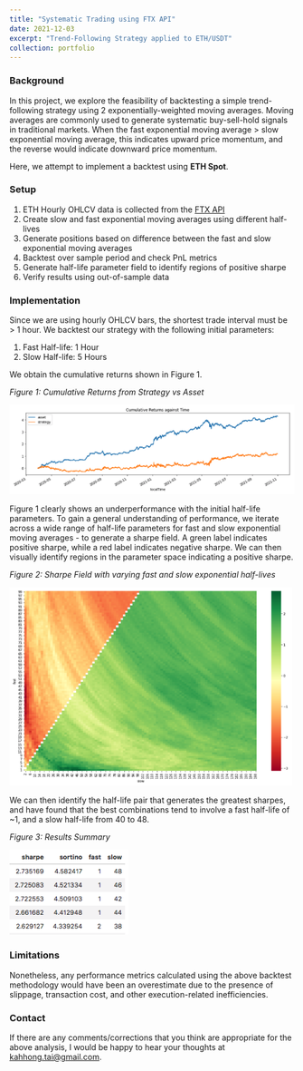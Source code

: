 ```yaml
---
title: "Systematic Trading using FTX API"
date: 2021-12-03
excerpt: "Trend-Following Strategy applied to ETH/USDT"
collection: portfolio
---
```


### Background
In this project, we explore the feasibility of backtesting a simple trend-following strategy using 2 exponentially-weighted moving averages. Moving averages are commonly used to generate systematic buy-sell-hold signals in traditional markets. When the fast exponential moving average > slow exponential moving average, this indicates upward price momentum, and the reverse would indicate downward price momentum.

Here, we attempt to implement a backtest using **ETH Spot**.

### Setup
1. ETH Hourly OHLCV data is collected from the [FTX API](https://docs.ftx.com/#overview)
2. Create slow and fast exponential moving averages using different half-lives
3. Generate positions based on difference between the fast and slow exponential moving averages
4. Backtest over sample period and check PnL metrics
5. Generate half-life parameter field to identify regions of positive sharpe
6. Verify results using out-of-sample data

### Implementation
Since we are using hourly OHLCV bars, the shortest trade interval must be > 1 hour. We backtest our strategy with the following initial parameters:
1. Fast Half-life: 1 Hour
2. Slow Half-life: 5 Hours

We obtain the cumulative returns shown in Figure 1.

<p align = "left"><em>Figure 1: Cumulative Returns from Strategy vs Asset</em></p>
<p align="left"><img src="/images/Trend-following Cumulative Returns.png"/></p>

Figure 1 clearly shows an underperformance with the initial half-life parameters. To gain a general understanding of performance, we iterate across a wide range of half-life parameters for fast and slow exponential moving averages - to generate a sharpe field. A green label indicates positive sharpe, while a red label indicates negative sharpe. We can then visually identify regions in the parameter space indicating a positive sharpe.

<p align = "left"><em>Figure 2: Sharpe Field with varying fast and slow exponential half-lives</em></p>
<p align="left"><img src="/images/Trend-following Sharpe Field.png" height="350" width="500" /></p>

We can then identify the half-life pair that generates the greatest sharpes, and have found that the best combinations tend to involve a fast half-life of ~1, and a slow half-life from 40 to 48.

<p align = "left"><em>Figure 3: Results Summary</em></p>
<p align="left"><img src="/images/Trend-following Results Table.png"/ height="150" width="210" /></p>

### Limitations

Nonetheless, any performance metrics calculated using the above backtest methodology would have been an overestimate due to the presence of slippage, transaction cost, and other execution-related inefficiencies.

### Contact
If there are any comments/corrections that you think are appropriate for the above analysis, I would be happy to hear your thoughts at [kahhong.tai@gmail.com](kahhong.tai@gmail.com).
